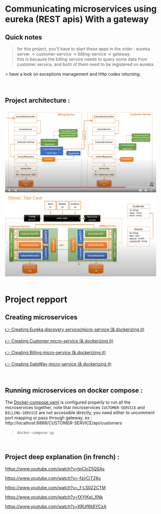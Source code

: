 
# Communicating microservices using eureka (REST apis) With  a gateway
 
## Quick notes

> for this project, you'll have to start these apps in the order : eureka server -> customer-service -> billing-service -> gateway. <br> this is because the billing service needs to query some data from customer service, and both of them need to be registered on eureka.

⭐ have a look on exceptions management and Http codes returning.

<br>

##  Project architecture : 

<img src="./images/1.png" width="500px">

<br>

<img src="./images/2.png" width="500px">

<br>
<br>

# Project repport

## Creating microservices 

[👉 Creating Eureka discovery service/micro-service (& dockerizing it)](./eureka-discovery-service/)


[👉 Creating Customer micro-service (& dockerizing it)](./customer-service/)


[👉 Creating Billing micro-service (& dockerizing it)](./billing-service/)


[👉 Creating GateWay micro-service (& dockerizing it)](./gateway/)


<br>

## Running microservices on docker compose :

The [Docker-compose.yaml](./Docker-compose.yaml) is configured properly to run all the microservices together, note that microservices `CUSTOMER-SERVICE` and `BILLING-SERVICE` are not accessible directly, you need either to uncomment port mapping or pass through gateway, ex : http://localhost:8888/CUSTOMER-SERVICE/api/customers

> `docker-compose up`




<br>

## Project deep explanation (in french)  :

https://www.youtube.com/watch?v=tpCIvZ5QSAs

https://www.youtube.com/watch?v=-fzjrCjTZ6o

https://www.youtube.com/watch?v=_f-LS0Z2CTM

https://www.youtube.com/watch?v=fXYlKpI_XNk

https://www.youtube.com/watch?v=XRUf6k6YCzA
